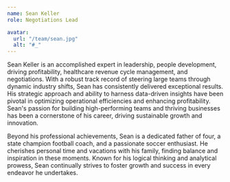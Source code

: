 ```yaml
---
name: Sean Keller
role: Negotiations Lead

avatar:
  url: "/team/sean.jpg"
  alt: "#_"
---
```


Sean Keller is an accomplished expert in leadership, people development, driving profitability, healthcare revenue cycle management, and negotiations. With a robust track record of steering large teams through dynamic industry shifts, Sean has consistently delivered exceptional results. His strategic approach and ability to harness data-driven insights have been pivotal in optimizing operational efficiencies and enhancing profitability. Sean's passion for building high-performing teams and thriving businesses has been a cornerstone of his career, driving sustainable growth and innovation.

Beyond his professional achievements, Sean is a dedicated father of four, a state champion football coach, and a passionate soccer enthusiast. He cherishes personal time and vacations with his family, finding balance and inspiration in these moments. Known for his logical thinking and analytical prowess, Sean continually strives to foster growth and success in every endeavor he undertakes.

